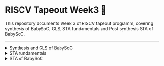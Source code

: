 # RISCV Tapeout Week3 🚀

This repository documents Week 3 of RISCV tapeout programm, covering synthesis of BabySoC, GLS, STA fundamentals and Post synthesis STA of BabySoC.

---

<details>
<summary> Synthesis and GLS of BabySoC</summary>

## Synthesis and GLS of BabySoC
As per our previous weeks repo gate level simulation is performed to verify the functionality of a design after the synthesis process. Here actual logic gates are considered for simulation.

### Steps to perform Synthesis of BabySoC

1. Launch Yosys from VSDBabySoC/src area:
`` cd VSDBabySoC/src/
	yosys ``

Image W3d1p1

2. Read the verilog files of vsdbabysoc and all synthesised modules instantiated in it (rvmyth and clk_gate)

``read_verilog ./module/vsdbabysoc.v
read_verilog -I./include ../output/compiled_tlv/rvmyth.v
read_verilog -I./include ./module/clk_gate.v``

Image W3d1p2

3. Read the library files of standard cells and analog blocks (PLL and DAC)

``read_liberty -lib ./lib/avsdpll.lib
read_liberty -lib ./lib/avsddac.lib
read_liberty -lib ./lib/sky130_fd_sc_hd__tt_025C_1v80.lib``

Image W3d1p3

4. Synthesize the top module vsdbabysoc
``synth -top vsdbabysoc``

Image W3d1p4

5. Map the flipflops with standard cells:
``dfflibmap -liberty ./lib/sky130_fd_sc_hd__tt_025C_1v80.lib``

Image W3d1p5

6. Optimize design and do technology mapping:
``opt
abc -liberty ./lib/sky130_fd_sc_hd__tt_025C_1v80.lib -script +strash;scorr;ifraig;retime;{D};strash;dch,-f;map,-M,1,{D} ``

7. Perform final cleanup like design flattening, setting undefined values to a constant value, cleaning unused inst and wires and renaming.

``flatten
setundef -zero
clean -purge
rename -enumerate
``
Image W3d1p6

8. Print statistics of synthesis:
`` stat ``

Image W3d1p7

9. Write the syn netlist for GLS:
`` write_verilog -noattr ../output/synth/vsdbabysoc.synth.v ``

Image W3d1p8

### Steps to perform GLS of BabySoC

1. Simulate the netlist using following command:

``iverilog -o ./output/post_synth_sim/post_synth_sim.out \
-DPOST_SYNTH_SIM -DFUNCTIONAL -DUNIT_DELAY=#1 \
./src/module/testbench.v -I ./src/include/ -I src/module/ -I src/gls_model/ -I ./output/synth/``

Explaination: -o used to define the output generated file name
POST_SYNTH_SIM and FUNCTIONAL varialbes are enabled and UNIT_DELAY varialbe is set to 1.
testbench location is defined and include directories are mentioned including the synth netlist path, std cell verilog files and other related files.


2. Execute the output file of simulation and view the waveform in gtkwave
`` ./output/post_synth_sim/post_synth_sim.out
gtkwave post_synth_sim.vcd``

Image W3d1p9

GLS waveform:
Complete waveform
 Image W3d1p10

Zoomed waveform showing reset:

Image W3d1p11

Zoomed waveform showing transition of Out

Image W3d1p12

Observation:
From GLS the RV_TO_DAC[9:0] waveform is a pattern of increasing and decreasing waveform as it is sum of first n integers and then in reverse order.

Before reset is applied the output of rvmyth is undefined after reset is applied it starts giving valid diigtal output.
The output of rvmyth post reset starts with 17 then 0,1,3,.. sum of first n integers as per functional simulation.
       Clk has 8 cycles in 1 cycle of REF confirming that the PLL is 8x multipliers as per functional simulation. 

Value of out is analog which is in digital format and transitions from 0 to 1 when output of RVMYTH crosses the halfway mark of 512.

Waveform of VCO_IN is same as REF with some delay as per functional simulations. 
Enb_VCO is set to 1 which is required for normal operation of PLL.
VREFH is set to 3.3v and VREFL to 0V for input to DAC reference voltage.


Conclusion: The response of all signals in GLS are observed and are similar with the result of functional simulation, hence.
		GLS == Functional output


</details>

<details>

<summary>STA fundamentals</summary>

## STA fundamentals

    • Timing Path Analysis: Combinational paths are checked between start points (flop clock pin/input port) and endpoints (flop data pin/output port).
    • Arrival Time: Time taken by a signal to travel from start to endpoint.
    • Required Time: Time required for a signal to meet setup and hold constraints at endpoint.
    • Slack: Difference between required and arrival time; negative slack indicates setup/hold constraint violation.
Types of Setup/Hold Analysis:
    • Reg2reg: Register to register paths
    • In2reg: Input port to register
    • Reg2out: Register to output ports
    • In2out: Input to output ports
    • Clock gating: Clock gating flop to clock pin of flop
    • Recovery/Removal: Register to reset/set pin of flop
    • Data-to-data check: Checks for signals propagating reset value
    • Latch timing: Latches provide time borrowing/giving in pipelines
Analysis of Other Timing Properties:
    • Slew (transition analysis): Data max/min—max for power, min for timing
    • Clock max/min: Tighter margin due to frequent switching
    • Load: Fanout and capacitance max/min
    • Clock latency/skew: Difference in clock arrival times at flops
    • Pulse width: Ensure no excessive degradation


Graph-Based Timing Analysis:
    • Delays converted to Directed Acyclic Graph (DAG) nodes
    • Actual Arrival Time (AAT): Computed from delays in DAG, max value for setup, min for hold at nodes with multiple fan-in
    • Required Arrival Time (RAT): Expected signal transition time, computed by backtracing constraints from endpoint
    • Slack: RAT - AAT, calculated for all DAG nodes to locate violations
Analysis Techniques:
    • GBA (Graph-Based Analysis): Considers worst-case delays
    • PBA (Path-Based Analysis): Pin/node convention; logic gate delays mapped to gate pins

Transistor-Level Analysis:
    • Flops made of back-to-back positive/negative latches
    • Setup time: Minimum pre-edge stability interval for data; includes inverter and transmission gate delays
    • Clk-to-Q delay: Time from clock to Q output via transmission gate/inverter
    • Hold time: Often zero if value is pre-stored

    Image W3d2p1

Jitter and Noise Margin:
    • Eye diagram: Overlapping clock waveforms showing voltage droop/bounce
    • Jitter extraction: Noise region and reliable data window identified for STA calculations

OCV (On-Chip Variation):
    • Etching differences: Affect gate width/length, drain current, and delay
    • Oxide thickness: Impacts MOSFET capacitance/resistance and delay
    • Delay histogram: Shows increase or decrease (derate) from nominal delay
Clock Push/Pull:
    • Push: Positive delay addition in clock path
    • Pull: Negative delay addition in clock path
    • Setup analysis: Capture clock pulled
    • Hold analysis: Launch clock pulled, capture clock pushed
Pessimism Removal: Common clock path derates removed as pessimism is not warranted in shared paths

</details>

<details>

<summary>STA of BabySoC</summary>

## STA of BabySoC

Steps to install of OpenSTA:
1. Install required packages:
``sudo apt-get install cmake clang gcc tcl swig bison flex libeigen3-dev libz-dev tcl-dev``

2. Clone the OpenSTA repository:

``git clone https://github.com/parallaxsw/OpenSTA``

3. Build Open STA
``mkdir OpenSTA/build && cd OpenSTA/build
cmake ..
make
``
4. Invoke Opensta using:
``sta``

Image W3d3p1

Post Synthesis STA of BabySoC:

Input scripts for OpenSTA:

Execute from ./BabySoC/VSDBabySoC/src area:

``read_liberty -min ./lib/sky130_fd_sc_hd__tt_025C_1v80.lib
read_liberty -max ./lib/sky130_fd_sc_hd__tt_025C_1v80.lib
read_liberty -min ./lib/avsdpll.lib
read_liberty -max ./lib/avsdpll.lib
read_liberty -min ./lib/avsddac.lib
read_liberty -max ./lib/avsddac.lib
read_verilog ../output/synth/vsdbabysoc.synth.v
link_design vsdbabysoc
read_sdc ./sdc/vsdbabysoc_synthesis.sdc

report_checks -fields {nets cap slew input_pins fanout} -digits {4} -path_delay max -sort_by_slack > setup_report.txt
report_checks -fields {nets cap slew input_pins fanout} -digits {4} -path_delay min -sort_by_slack >  hold_report.txt``


Parts of script:
1. Reading library: Libraries of standard cells and analog macros PLL and DAC are read. `-max` and `-min` option are used for setup and hold analysis respectively.

2. Reading the synthesized netlist

3. Linking the netlist with libraries: If linking is succesful it will output `1` in terminal.

4. Reading timing constraints:
5. Reporting timing and saving in a txt file.

Setup reports:
Image W3d3p2

Observation: 
It is a reg2reg setup timing path from reg `_10450_` to `_10015_`, the reg2reg datapath contains 1 clkinv (8121) and 1 o211ai (8599) cells. Having a total delay of 9.7556 ns which is data arrival time. Required data time is 11ns (clock period) – 0.1386ns (library setup time) = 10.8614ns.

As arrival time is less than required time it is passing with a slack of 10.8614 – 9.7556 = 1.060ns.

This setup path is with least slack so it is a critical path for setup.

Hold report 
Image W3d3p3

It is a reg2reg hold timing path from reg `_9493_` to `_10335_` there is no combinational logic between the two regs so the data arrival time is the delay of the startpoint which is 0.2749ns.
The data required time is library hold time which is -0.0346ns. As Arrival time is after the the required time the path is passing for hold with a slack of 0.2749 - (-0.0346) = 0.3096ns.

This hold path is with least slack so it is a critical path for hold.



To view graphical report we installed Pathview a powerful tool to visualize timing report from opensta and primetime.
Details on installation and usage can be found here: (https://github.com/kanndil/PathView/tree/1e3ac1b9517269c97a6a94d829ca40cedc8273f3)

Following is the timing graph of the setup and hold paths discussed previously.

Image W3d3p4
Image W3d3p5


</details>